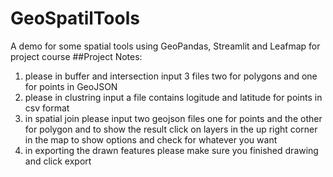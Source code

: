 # GeoSpatilTools
A demo for some spatial tools using GeoPandas, Streamlit and Leafmap for project course 
##Project Notes:
1. please in buffer and intersection input 3 files two for polygons and one for points in GeoJSON
2. please in clustring input a file contains logitude and latitude for points in csv format
3. in spatial join please input two geojson files one for points and the other for polygon and to show the result click on layers in the up right corner in the map to show options and check for whatever you want
4. in exporting the drawn features please make sure you finished drawing and click export
